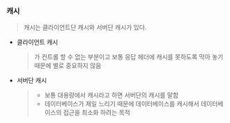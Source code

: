 ### 캐시
> 캐시는 클라이언트단 캐시와 서버단 캐시가 있다.
- 클라이언트 캐시
  > 가 컨트롤 할 수 없는 부분이고
  > 보통 응답 헤더에 캐시를 못하도록 막아 놓기 때문에 별로 중요하지 않음
- 서버단 캐시
  > - 보통 대용량에서 캐시라고 하면 서버단의 캐시를 말함
  > - 데이터베이스가 제일 느리기 때문에 데이터베이스를 캐시해서
  > 데이터베이스의 접근을 최소화 하려는 목적

